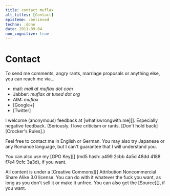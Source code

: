 ```yaml
---
title: contact muflax
alt_titles: [Contact]
episteme: :believed
techne: :done
date: 2011-09-04
non_cognitive: true
---
```


Contact
=======

To send me comments, angry rants, marriage proposals or anything else, you can
reach me via...

- mail: *mail at muflax dot com*
- Jabber: *muflax at tuxed dot org*
- AIM: *muflax*
- [Google+]
- [Twitter]

I welcome (anonymous) feedback at [whatiswrongwith.me][]. Especially negative
feedback. (Seriously. I love criticism or rants. [Don't hold back][Crocker's
Rules].)

Feel free to contact me in English or German. You may also try Japanese or any
Romance language, but I can't guarantee that I will understand you.

You can also use my [GPG Key][] (md5 hash: a499 2cbb 4a5d 48dd 4188 f7e4 9cfc
3a3d), if you want.

All content is under a [Creative Commons][] Attribution Noncommercial Share Alike
3.0 license. You can do with it whatever the fuck you want, as long as you don't
sell it or make it unfree. You can also get the [Source][], if you want.
